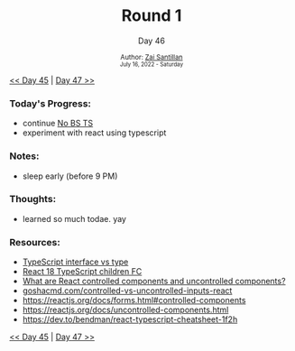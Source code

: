 <div align="center">
    <h1>Round 1</h1>
    <p>Day 46</p>
    <sub>
      Author: <a href="https://github.com/plskz" target="_blank">Zai Santillan</a>
      <br>
      <small>July 16, 2022 - Saturday</small>
    </sub>
  </div>

[<< Day 45](day045.md) | [Day 47 >>](day047.md)

### Today's Progress:

- continue [No BS TS](https://youtube.com/playlist?list=PLNqp92_EXZBJYFrpEzdO2EapvU0GOJ09n)
- experiment with react using typescript

### Notes:

- sleep early (before 9 PM)

### Thoughts:

- learned so much todae. yay

### Resources:

- [TypeScript interface vs type](https://pawelgrzybek.com/typescript-interface-vs-type/)
- [React 18 TypeScript children FC](https://stackoverflow.com/questions/71788254/react-18-typescript-children-fc)
- [What are React controlled components and uncontrolled components?](https://stackoverflow.com/questions/42522515/what-are-react-controlled-components-and-uncontrolled-components)
- [goshacmd.com/controlled-vs-uncontrolled-inputs-react](https://goshacmd.com/controlled-vs-uncontrolled-inputs-react/#conclusion)
- https://reactjs.org/docs/forms.html#controlled-components
- https://reactjs.org/docs/uncontrolled-components.html
- https://dev.to/bendman/react-typescript-cheatsheet-1f2h

[<< Day 45](day045.md) | [Day 47 >>](day047.md)
